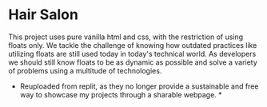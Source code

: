 # Hair Salon 

This project uses pure vanilla html and css, with the restriction of using floats only. We tackle the challenge of knowing how outdated practices like utilizing floats are still used today in today's technical world. As developers we should still know floats to be as dynamic as possible and solve a variety of problems using a multitude of technologies. 

* Reuploaded from replit, as they no longer provide a sustainable and free way to showcase my projects through a sharable webpage. *
